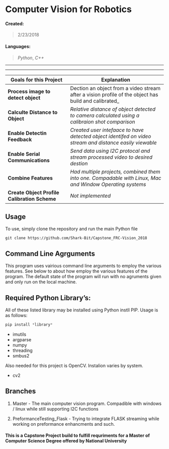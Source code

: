 # Computer Vision for Robotics

#### Created:
> 2/23/2018

#### Languages:
> _Python_, _C++_
***
***





Goals for this Project | Explanation
---------------------- | --------------------
**Process image to detect object** | Dection an object from a video stream after a vision profile of the object has build and calibrated_
**Calculte Distance to Object** | _Relative distance of object detected to camera calculated using a calibraion shot comparison_
**Enable Detectin Feedback** | _Created user intefaace to have detected object identifed on video stream and distance easily viewable_
**Enable Serial Communications** | _Send data using I2C protocal and stream processed video to desired destion_
**Combine Features** | _Had multiple projects, combined them into one. Compadable with Linux, Mac and Window Operating systems_
**Create Object Profile Calibration Scheme** | _Not implemented_

## Usage
To use, simply clone the repository and run the main Python file
```
git clone https://github.com/Shark-Bit/Capstone_FRC-Vision_2018
```

## Command Line Agrguments
This program uses vairious command line arguments to employ the various features. See below to about how employ the various features of the program. The default state of the program will run with no agruments given and only run on the local machine.




## Required Python Library’s: 
All of these listed library may be installed using Python instll PIP. Usage is as follows:
```python
pip install *library*
```
- imutils
- argparse
- numpy
- threading
- smbus2

Also needed for this project is OpenCV. Instalion varies by system.

- cv2

## Branches

1. Master - The main computer vision program. Compadible with windows / linux while still supporting I2C functions

2. PreformanceTesting_Flask - Trying to integrate FLASK streaming while working on preformance enhancments and such. 










#### This is a Capstone Project build to fulfill requriments for a Master of Computer Science Degree offered by National University
